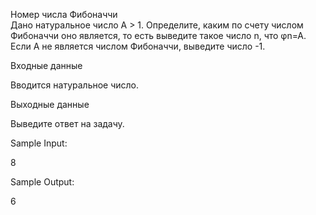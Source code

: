 Номер числа Фибоначчи\
Дано натуральное число A > 1. Определите, каким по счету числом Фибоначчи оно является, то есть выведите такое число n, что φn=A. Если А не является числом Фибоначчи, выведите число -1.

Входные данные

Вводится натуральное число.

Выходные данные

Выведите ответ на задачу.

Sample Input:

8

Sample Output:

6
